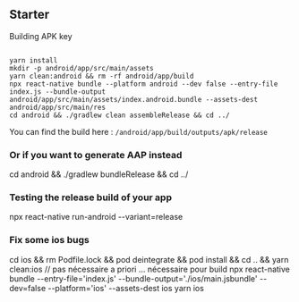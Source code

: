 ## Starter

Building APK key

```

yarn install
mkdir -p android/app/src/main/assets
yarn clean:android && rm -rf android/app/build
npx react-native bundle --platform android --dev false --entry-file index.js --bundle-output android/app/src/main/assets/index.android.bundle --assets-dest android/app/src/main/res
cd android && ./gradlew clean assembleRelease && cd ../

```

You can find the build here : `/android/app/build/outputs/apk/release`

### Or if you want to generate AAP instead

cd android && ./gradlew bundleRelease && cd ../

### Testing the release build of your app

npx react-native run-android --variant=release

### Fix some ios bugs

cd ios && rm Podfile.lock && pod deintegrate && pod install && cd .. && yarn clean:ios
// pas nécessaire a priori … nécessaire pour build
npx react-native bundle --entry-file='index.js' --bundle-output='./ios/main.jsbundle' --dev=false --platform='ios' --assets-dest ios
yarn ios

```

```

